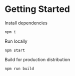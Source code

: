 # Getting Started

Install dependencies
```
npm i
```

Run locally
```
npm start
```

Build for production distribution
```
npm run build
```
